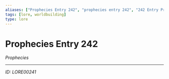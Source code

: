 ```yaml
---
aliases: ["Prophecies Entry 242", "prophecies entry 242", "242 Entry Prophecies"]
tags: [lore, worldbuilding]
type: lore
---
```


# Prophecies Entry 242

*Prophecies*

---
*ID: LORE00241*